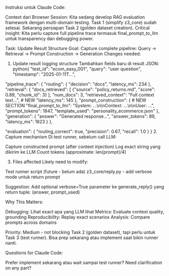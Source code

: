 Instruksi untuk Claude Code:

Context dari Browser Session:
Kita sedang develop RAG evaluation framework dengan multi-domain testing. Task 1 (simplify z3_core) sudah selesai. Sekarang persiapan Task 2 (golden dataset creation).
Critical insight: Kita perlu capture full pipeline trace termasuk final_prompt_to_llm untuk transparency dan debugging power.

Task: Update Result Structure
Goal: Capture complete pipeline: Query → Retrieval → Prompt Construction → Generation
Changes needed:
1. Update result logging structure
Tambahkan fields baru di result JSON:
python{
  "test_id": "ecom_easy_001",
  "query": "user question",
  "timestamp": "2025-01-11T...",
  
  "pipeline_trace": {
    "routing": {
      "decision": "docs",
      "latency_ms": 234
    },
    "retrieval": {
      "docs_retrieved": [
        {"source": "policy_returns.md", "score": 0.89, "chunk_id": 3}
      ],
      "num_docs": 3,
      "retrieved_context": "Full context text...",  # NEW
      "latency_ms": 145
    },
    "prompt_construction": {  # NEW SECTION
      "final_prompt_to_llm": "System: ...\n\nContext: ...\n\nUser: ...",
      "prompt_tokens": 1847,
      "template_used": "personality_ecommerce.json"
    },
    "generation": {
      "answer": "Generated response...",
      "answer_tokens": 89,
      "latency_ms": 1823
    }
  },
  
  "evaluation": {
    "routing_correct": true,
    "precision": 0.67,
    "recall": 1.0
  }
}
2. Capture mechanism
Di test runner, sebelum call LLM:

Capture constructed prompt (after context injection)
Log exact string yang dikirim ke LLM
Count tokens (approximate: len(prompt)/4)

3. Files affected
Likely need to modify:

Test runner script (future - belum ada)
z3_core/reply.py - add verbose mode untuk return prompt

Suggestion: Add optional verbose=True parameter ke generate_reply() yang return tuple: (answer, prompt_used)

Why This Matters:

Debugging: Lihat exact apa yang LLM lihat
Metrics: Evaluate context quality, grounding
Reproducibility: Replay exact scenarios
Analysis: Compare prompts across domains


Priority:
Medium - not blocking Task 2 (golden dataset), tapi perlu untuk Task 3 (test runner).
Bisa prep sekarang atau implement saat bikin runner nanti.

Questions for Claude Code:

Prefer implement sekarang atau wait sampai test runner?
Need clarification on any part?


